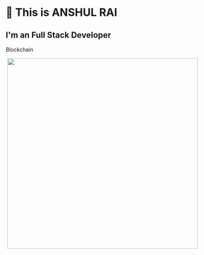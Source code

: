 # 👋 This is ANSHUL RAI  
## I'm an Full Stack Developer 

<div class="hello">
 <div class="inner"><p> Blockchain </p></div>
  <div class="inner" ><img src="assets\animation_500_kckasloz.gif" align="right" height="500" width="500"></div>
</div>

